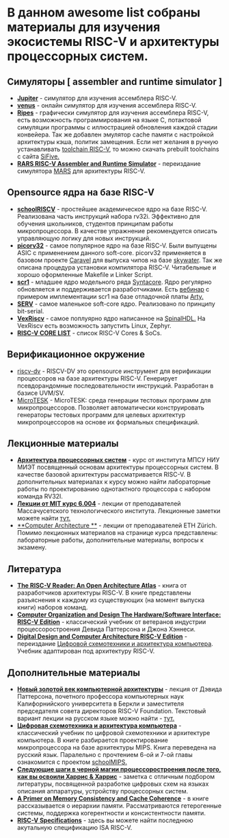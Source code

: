 # В данном awesome list собраны материалы для изучения экосистемы RISC-V и архитектуры процессорных систем. 

## Симуляторы [ assembler and runtime simulator ]
* [**Jupiter**](https://github.com/andrescv/Jupiter) - симулятор для изучения ассемблера RISC-V.
* [**venus**](https://www.kvakil.me/venus/) - онлайн симулятор для изучения ассемблера RISC-V.
* [**Ripes**](https://github.com/mortbopet/Ripes) - графически симулятор для изучения ассемблера RISC-V, есть возможность программирования на языке С, потактовой симуляции программы с иллюстрацией обновления каждой стадии конвейера. Так же добавлен эмулятор cache памяти с настройкой архитектуры кэша, политик замещения. Если нет желания в ручную устанавливать [toolchain RISC-V](https://github.com/riscv-collab/riscv-gnu-toolchain), то можно скачать prebuilt toolchains c сайта [SiFive.](https://www.sifive.com/software)
* [**RARS RISC-V Assembler and Runtime Simulator**](https://github.com/TheThirdOne/rars) - переиздание симулятора [MARS](http://courses.missouristate.edu/kenvollmar/mars/) для архитектуры RISC-V.

## Opensource ядра на базе RISC-V
* [**schoolRISCV**](https://github.com/zhelnio/schoolRISCV) - простейшее академическое ядро на базе RISC-V. Реализована часть инструкций набора rv32i. Эффективно для обучения школьников, студентов принципам работы микропроцессора. В качестве упражнение рекомендуется описать управляющую логику для новых инструкций.  
* [**picorv32**](https://github.com/cliffordwolf/picorv32) - самое популярное ядро на базе RISC-V. Были выпущены ASIC с применением данного soft-core. picorv32 применяется в базовом проекте [Caravel](https://github.com/efabless/caravel) для выпуска чипов на базе [skywater](https://skywater-pdk.readthedocs.io/en/latest/).  Так же описана процедура установки компилятора RISC-V. Читабельные и хорошо оформленные Makefile и Linker Script.
* [**scr1**](https://github.com/syntacore/scr1) - младшее ядро модельного ряда [Syntacore](https://syntacore.com/page/products/processor-ip/scr1). Ядро регулярно обновляется и поддерживается разработчиками. Есть [вебинар](https://youtu.be/OxDkCw3BdCQ) с примером имплементации scr1 на базе отладочной платы [Arty.](https://digilent.com/arty-a7-artix-7-fpga-development-board/)
* [**SERV**](https://github.com/olofk/serv) - самое маленькое soft-core ядро. Реализовано по принципу bit-serial.
* [**VexRiscv**](https://github.com/SpinalHDL/VexRiscv) - самое поплуярно ядро написанное на [SpinalHDL.](https://github.com/SpinalHDL/SpinalHDL) На VexRiscv есть возможность запустить Linux, Zephyr.  
* [**RISC-V CORE LIST**](https://riscv.org/exchange/cores-socs/) - список RISC-V Cores & SoCs.

## Верификационное окружение
* [riscv-dv](https://github.com/google/riscv-dv) - RISCV-DV это opensource инструмент для верификации процессоров на базе архитектуры RISC-V. Генерирует псевдорандомные последовательности инструкций. Разработан в базисе UVM/SV.
* [MicroTESK](http://www.microtesk.org/download/microtesk-riscv/) - MicroTESK: среда генерации тестовых программ для микропроцессоров. Позволяет автоматически конструировать генераторы тестовых программ для целевых архитектур микропроцессоров на основе их формальных спецификаций.

## Лекционные материалы
* [**Архитектура процессорных систем**](https://www.youtube.com/c/%D0%90%D0%9F%D0%A1%D0%9F%D0%BE%D0%BF%D0%BE%D0%B2) - курс от института МПСУ НИУ МИЭТ посвященный основам архитектуры процессорных систем. В качестве базовой архитектуры рассматривается RISC-V. В дополнительных материалах к курсу можно найти лабораторные работы по проектированию однотактного процессора с набором команда RV32I. 
* [**Лекции от MIT курс 6.004**](https://www.youtube.com/channel/UC1DcxXg6GkAcp2zk2w7U6qQ) - лекции от преподавателей Массачусетского технологического института. Лекционные заметки можете найти [тут.](https://computationstructures.org/lectures/info/info.html)
* [**Computer Architecture **](https://safari.ethz.ch/architecture/doku.php) - лекции от преподавателей ETH Zürich. Помимо лекционных материалов на странице курса представлены: лабораторные работы, дополнительные материалы, вопросы к экзамену. 
## Литература 
* [**The RISC-V Reader: An Open Architecture Atlas**](http://riscvbook.com/) - книга от разработчиков архитектуры RISC-V. В книге представлены разъяснения к каждому из существующих (на момент выпуска книги) наборов команд.
* [**Computer Organization and Design The Hardware/Software Interface: RISC-V Edition**](http://home.ustc.edu.cn/~louwenqi/reference_books_tools/Computer%20Organization%20and%20Design%20RISC-V%20edition.pdf) - классический учебник от ветеранов индустрии процессоростроения Девида Паттерсона и Джона Хэннеси. 
* [**Digital Design and Computer Architecture RISC-V Edition**](https://www.elsevier.com/books/digital-design-and-computer-architecture/harris/978-0-12-820064-3) - переиздание [Цифровой схемотехники и архитектура компьютера](https://microelectronica.pro/wp-content/uploads/books/digital-design-and-computer-architecture-russian-translation.pdf). Учебник адаптирован под архитектуру RISC-V. 
## Дополнительные материалы
* [**Новый золотой век компьютерной архитектуры**](https://www.youtube.com/watch?v=Sdb0433lTrk&t=243s&ab_channel=YADRO) - лекция от Дэвида Паттерсона, почетного профессора компьютерных наук Калифорнийского университета в Беркли и заместителя председателя совета директоров RISC-V Foundation. Текстовый вариант лекции на русском языке можно найти - [тут.](https://habr.com/ru/post/440760/)
* [**Цифровая схемотехника и архитектура компьютера**](https://microelectronica.pro/wp-content/uploads/books/digital-design-and-computer-architecture-russian-translation.pdf) - классический учебник по цифровой схемотехники и архитектуре компьютера. В книге разбирается проектирование микропроцессора на базе архитектуры MIPS. Книга переведена на русский язык. Паралельно с прочтением 6-ой и 7-ой главы ознакомится с проектом [schoolMIPS.](https://github.com/MIPSfpga/schoolMIPS)
* [**Следующие шаги в черной магии процессоростроения после того, как вы освоили Харрис & Харрис**](https://habr.com/ru/post/336116/) - заметка с отличным подбором литературы, посвященной разработке цифровых схем на языках описания аппаратуры, устройству процессорных систем. 
* [**A Primer on Memory Consistency and Cache Coherence**](https://www.morganclaypool.com/doi/abs/10.2200/S00962ED2V01Y201910CAC049) - в книге рассказывается о иерархии памяти. Рассматриваются гетерогенные системы, поддержка когерентности и консистентности памяти. 
* [**RISC-V Specifications**](https://riscv.org/technical/specifications/) - здесь вы можете найти последнюю акутальную спецификацию ISA RISC-V.
